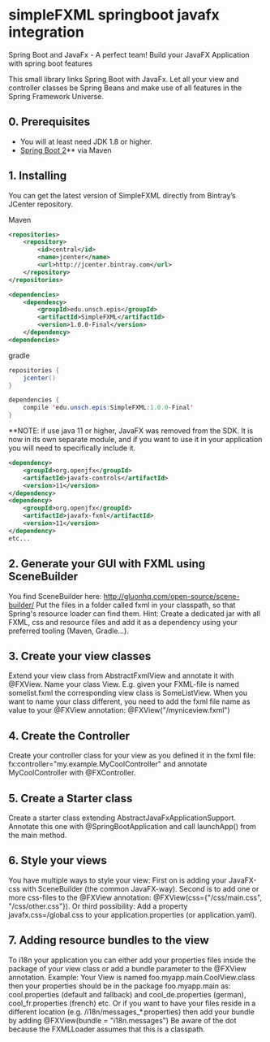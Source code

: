 
# simpleFXML springboot javafx integration

Spring Boot and JavaFx - A perfect team!
Build your JavaFX Application with spring boot features


This small library links Spring Boot with JavaFx. 
Let all your view and controller classes be Spring Beans and make use of all features in the Spring Framework Universe. 

## 0. Prerequisites 
- You will at least need JDK 1.8 or higher.
- [Spring Boot 2](https://spring.io/projects/spring-boot)** via Maven
## 1. Installing
You can get the latest version of SimpleFXML directly from Bintray’s JCenter repository. 

Maven
```xml
<repositories>
    <repository>
        <id>central</id>
        <name>jcenter</name>
        <url>http://jcenter.bintray.com</url>
    </repository>
</repositories>

<dependencies>
    <dependency>
        <groupId>edu.unsch.epis</groupId>
        <artifactId>SimpleFXML</artifactId>
        <version>1.0.0-Final</version>	
    </dependency>
<dependencies>
```
gradle
```java
repositories {
    jcenter()
}

dependencies {
    compile 'edu.unsch.epis:SimpleFXML:1.0.0-Final'
}
```
**NOTE: if use java 11 or higher, JavaFX was removed from the SDK. It is now in its own separate module, and if you want to use it in your application you will need to specifically include it.
```xml
<dependency>
    <groupId>org.openjfx</groupId>
    <artifactId>javafx-controls</artifactId>
    <version>11</version>
</dependency>
<dependency>
    <groupId>org.openjfx</groupId>
    <artifactId>javafx-fxml</artifactId>
    <version>11</version>
</dependency>
etc...
```



## 2. Generate your GUI with FXML using SceneBuilder
You find SceneBuilder here: http://gluonhq.com/open-source/scene-builder/
Put the files in a folder called fxml in your classpath, so that Spring's resource loader can find them. Hint: Create a dedicated jar with all FXML, css and resource files and add it as a dependency using your preferred tooling (Maven, Gradle...).

## 3. Create your view classes
Extend your view class from AbstractFxmlView and annotate it with @FXView. Name your class <FXMLFile>View.
E.g. given your FXML-file is named somelist.fxml the corresponding view class is SomeListView. When you want to name your class different, you need to add the fxml file name as value to your @FXView annotation:
@FXView("/myniceview.fxml")

## 4. Create the Controller
Create your controller class for your view as you defined it in the fxml file:
fx:controller="my.example.MyCoolController" and annotate MyCoolController with @FXController.

## 5. Create a Starter class
Create a starter class extending AbstractJavaFxApplicationSupport. Annotate this one with @SpringBootApplication and call launchApp() from the main method. 

## 6. Style your views
You have multiple ways to style your view:
First on is adding your JavaFX-css with SceneBuilder (the common JavaFX-way). Second is to add one or more css-files to the @FXView annotation: @FXView(css={"/css/main.css", "/css/other.css"}). Or third possibility: Add a property javafx.css=/global.css to your application.properties (or application.yaml).

## 7. Adding resource bundles to the view
To i18n your application you can either add your properties files inside the package of your view class or add a bundle parameter to the @FXView annotation. Example: Your View is named foo.myapp.main.CoolView.class then your properties should be in the package foo.myapp.main as: cool.properties (default and fallback) and cool_de.properties (german), cool_fr.properties (french) etc.
Or if you want to have your files reside in a different location (e.g. /i18n/messages_*.properties) then add your bundle by adding 
@FXView(bundle = "i18n.messages") Be aware of the dot because the FXMLLoader assumes that this is a classpath.





